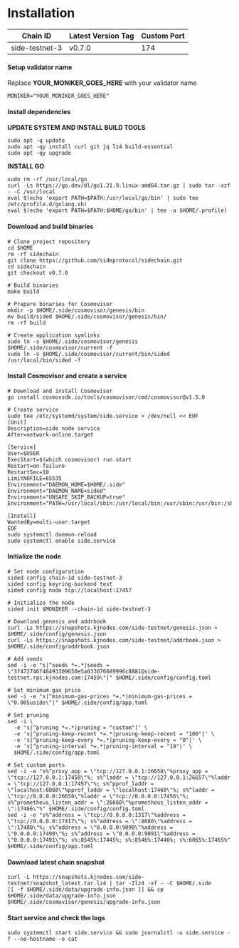# Installation

| Chain ID       | Latest Version Tag | Custom Port |
| -------------- | ------------------ | ----------- |
| side-testnet-3 | v0.7.0             | 174         |

#### Setup validator name <a href="#setup-validator-name" id="setup-validator-name"></a>

Replace **YOUR\_MONIKER\_GOES\_HERE** with your validator name

```
MONIKER="YOUR_MONIKER_GOES_HERE"
```

#### Install dependencies <a href="#install-dependencies" id="install-dependencies"></a>

**UPDATE SYSTEM AND INSTALL BUILD TOOLS**

```
sudo apt -q update
sudo apt -qy install curl git jq lz4 build-essential
sudo apt -qy upgrade
```

**INSTALL GO**

```
sudo rm -rf /usr/local/go
curl -Ls https://go.dev/dl/go1.21.9.linux-amd64.tar.gz | sudo tar -xzf - -C /usr/local
eval $(echo 'export PATH=$PATH:/usr/local/go/bin' | sudo tee /etc/profile.d/golang.sh)
eval $(echo 'export PATH=$PATH:$HOME/go/bin' | tee -a $HOME/.profile)
```

#### Download and build binaries <a href="#download-and-build-binaries" id="download-and-build-binaries"></a>

```
# Clone project repository
cd $HOME
rm -rf sidechain
git clone https://github.com/sideprotocol/sidechain.git
cd sidechain
git checkout v0.7.0

# Build binaries
make build

# Prepare binaries for Cosmovisor
mkdir -p $HOME/.side/cosmovisor/genesis/bin
mv build/sided $HOME/.side/cosmovisor/genesis/bin/
rm -rf build

# Create application symlinks
sudo ln -s $HOME/.side/cosmovisor/genesis $HOME/.side/cosmovisor/current -f
sudo ln -s $HOME/.side/cosmovisor/current/bin/sided /usr/local/bin/sided -f
```

#### Install Cosmovisor and create a service <a href="#install-cosmovisor-and-create-a-service" id="install-cosmovisor-and-create-a-service"></a>

```
# Download and install Cosmovisor
go install cosmossdk.io/tools/cosmovisor/cmd/cosmovisor@v1.5.0

# Create service
sudo tee /etc/systemd/system/side.service > /dev/null << EOF
[Unit]
Description=side node service
After=network-online.target

[Service]
User=$USER
ExecStart=$(which cosmovisor) run start
Restart=on-failure
RestartSec=10
LimitNOFILE=65535
Environment="DAEMON_HOME=$HOME/.side"
Environment="DAEMON_NAME=sided"
Environment="UNSAFE_SKIP_BACKUP=true"
Environment="PATH=/usr/local/sbin:/usr/local/bin:/usr/sbin:/usr/bin:/sbin:/bin:/usr/games:/usr/local/games:/snap/bin:$HOME/.side/cosmovisor/current/bin"

[Install]
WantedBy=multi-user.target
EOF
sudo systemctl daemon-reload
sudo systemctl enable side.service
```

#### Initialize the node <a href="#initialize-the-node" id="initialize-the-node"></a>

```
# Set node configuration
sided config chain-id side-testnet-3
sided config keyring-backend test
sided config node tcp://localhost:17457

# Initialize the node
sided init $MONIKER --chain-id side-testnet-3

# Download genesis and addrbook
curl -Ls https://snapshots.kjnodes.com/side-testnet/genesis.json > $HOME/.side/config/genesis.json
curl -Ls https://snapshots.kjnodes.com/side-testnet/addrbook.json > $HOME/.side/config/addrbook.json

# Add seeds
sed -i -e "s|^seeds *=.*|seeds = \"3f472746f46493309650e5a033076689996c8881@side-testnet.rpc.kjnodes.com:17459\"|" $HOME/.side/config/config.toml

# Set minimum gas price
sed -i -e "s|^minimum-gas-prices *=.*|minimum-gas-prices = \"0.005uside\"|" $HOME/.side/config/app.toml

# Set pruning
sed -i \
  -e 's|^pruning *=.*|pruning = "custom"|' \
  -e 's|^pruning-keep-recent *=.*|pruning-keep-recent = "100"|' \
  -e 's|^pruning-keep-every *=.*|pruning-keep-every = "0"|' \
  -e 's|^pruning-interval *=.*|pruning-interval = "19"|' \
  $HOME/.side/config/app.toml

# Set custom ports
sed -i -e "s%^proxy_app = \"tcp://127.0.0.1:26658\"%proxy_app = \"tcp://127.0.0.1:17458\"%; s%^laddr = \"tcp://127.0.0.1:26657\"%laddr = \"tcp://127.0.0.1:17457\"%; s%^pprof_laddr = \"localhost:6060\"%pprof_laddr = \"localhost:17460\"%; s%^laddr = \"tcp://0.0.0.0:26656\"%laddr = \"tcp://0.0.0.0:17456\"%; s%^prometheus_listen_addr = \":26660\"%prometheus_listen_addr = \":17466\"%" $HOME/.side/config/config.toml
sed -i -e "s%^address = \"tcp://0.0.0.0:1317\"%address = \"tcp://0.0.0.0:17417\"%; s%^address = \":8080\"%address = \":17480\"%; s%^address = \"0.0.0.0:9090\"%address = \"0.0.0.0:17490\"%; s%^address = \"0.0.0.0:9091\"%address = \"0.0.0.0:17491\"%; s%:8545%:17445%; s%:8546%:17446%; s%:6065%:17465%" $HOME/.side/config/app.toml
```

#### Download latest chain snapshot <a href="#download-latest-chain-snapshot" id="download-latest-chain-snapshot"></a>

```
curl -L https://snapshots.kjnodes.com/side-testnet/snapshot_latest.tar.lz4 | tar -Ilz4 -xf - -C $HOME/.side
[[ -f $HOME/.side/data/upgrade-info.json ]] && cp $HOME/.side/data/upgrade-info.json $HOME/.side/cosmovisor/genesis/upgrade-info.json
```

#### Start service and check the logs <a href="#start-service-and-check-the-logs" id="start-service-and-check-the-logs"></a>

```
sudo systemctl start side.service && sudo journalctl -u side.service -f --no-hostname -o cat
```
